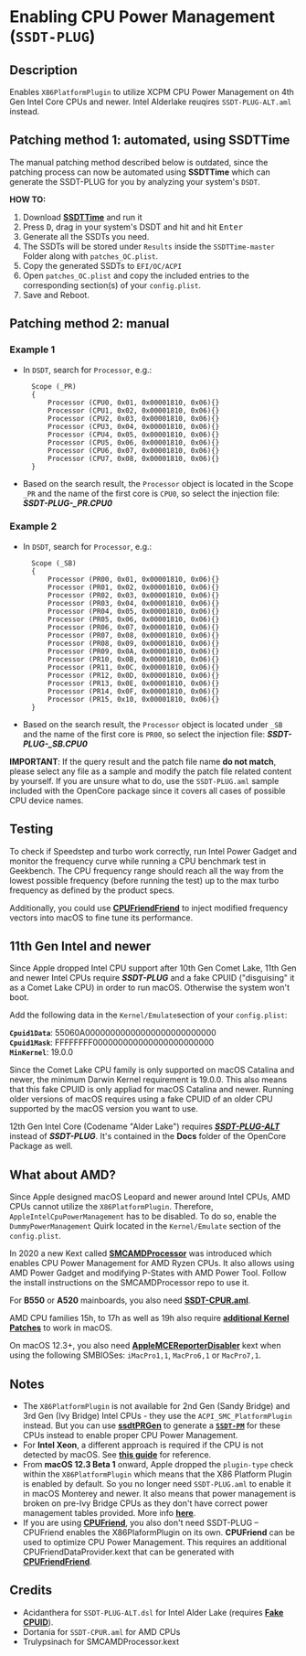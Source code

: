 # Enabling CPU Power Management (`SSDT-PLUG`)

## Description
Enables `X86PlatformPlugin` to utilize XCPM CPU Power Management on 4th Gen Intel Core CPUs and newer. Intel Alderlake reuqires `SSDT-PLUG-ALT.aml` instead.

## Patching method 1: automated, using SSDTTime
The manual patching method described below is outdated, since the patching process can now be automated using **SSDTTime** which can generate the SSDT-PLUG for you by analyzing your system's `DSDT`.

**HOW TO:**

1. Download [**SSDTTime**](https://github.com/corpnewt/SSDTTime) and run it
2. Press <kbd>D</kbd>, drag in your system's DSDT and hit and hit <kbd>Enter</kbd>
3. Generate all the SSDTs you need.
4. The SSDTs will be stored under `Results` inside the `SSDTTime-master` Folder along with `patches_OC.plist`.
5. Copy the generated SSDTs to `EFI/OC/ACPI`
6. Open `patches_OC.plist` and copy the included entries to the corresponding section(s) of your `config.plist`.
7. Save and Reboot.

## Patching method 2: manual

### Example 1
- In `DSDT`, search for `Processor`, e.g.:

	```	asl 
      Scope (_PR)
      {
          Processor (CPU0, 0x01, 0x00001810, 0x06){}
          Processor (CPU1, 0x02, 0x00001810, 0x06){}
          Processor (CPU2, 0x03, 0x00001810, 0x06){}
          Processor (CPU3, 0x04, 0x00001810, 0x06){}
          Processor (CPU4, 0x05, 0x00001810, 0x06){}
          Processor (CPU5, 0x06, 0x00001810, 0x06){}
          Processor (CPU6, 0x07, 0x00001810, 0x06){}
          Processor (CPU7, 0x08, 0x00001810, 0x06){}
      }
	```
- Based on the search result, the `Processor` object is located in the Scope `_PR` and the name of the first core is `CPU0`, so select the injection file: ***SSDT-PLUG-_PR.CPU0***

### Example 2
- In `DSDT`, search for `Processor`, e.g.:

	```asl
      Scope (_SB)
      {
          Processor (PR00, 0x01, 0x00001810, 0x06){}
          Processor (PR01, 0x02, 0x00001810, 0x06){}
          Processor (PR02, 0x03, 0x00001810, 0x06){}
          Processor (PR03, 0x04, 0x00001810, 0x06){}
          Processor (PR04, 0x05, 0x00001810, 0x06){}
          Processor (PR05, 0x06, 0x00001810, 0x06){}
          Processor (PR06, 0x07, 0x00001810, 0x06){}
          Processor (PR07, 0x08, 0x00001810, 0x06){}
          Processor (PR08, 0x09, 0x00001810, 0x06){}
          Processor (PR09, 0x0A, 0x00001810, 0x06){}
          Processor (PR10, 0x0B, 0x00001810, 0x06){}
          Processor (PR11, 0x0C, 0x00001810, 0x06){}
          Processor (PR12, 0x0D, 0x00001810, 0x06){}
          Processor (PR13, 0x0E, 0x00001810, 0x06){}
          Processor (PR14, 0x0F, 0x00001810, 0x06){}
          Processor (PR15, 0x10, 0x00001810, 0x06){}
      }
	```
- Based on the search result, the `Processor` object is located under `_SB` and the name of the first core is `PR00`, so select the injection file: ***SSDT-PLUG-_SB.CPU0***

**IMPORTANT**: If the query result and the patch file name **do not match**, please select any file as a sample and modify the patch file related content by yourself. If you are unsure what to do, use the `SSDT-PLUG.aml` sample included with the OpenCore package since it covers all cases of possible CPU device names.

## Testing
To check if Speedstep and turbo work correctly, run Intel Power Gadget and monitor the frequency curve while running a CPU benchmark test in Geekbench. The CPU frequency range should reach all the way from the lowest possible frequency (before running the test) up to the max turbo frequency as defined by the product specs.

Additionally, you could use [**CPUFriendFriend**](https://github.com/corpnewt/CPUFriendFriend) to inject modified frequency vectors into macOS to fine tune its performance.

## 11th Gen Intel and newer
Since Apple dropped Intel CPU support after 10th Gen Comet Lake, 11th Gen and newer Intel CPUs require ***SSDT-PLUG*** and a fake CPUID ("disguising" it as a Comet Lake CPU) in order to run macOS. Otherwise the system won't boot. 

Add the following data in the `Kernel/Emulate`section of your `config.plist`:

**`Cpuid1Data`**: 55060A00000000000000000000000000 </br>
**`Cpuid1Mask`**: FFFFFFFF000000000000000000000000 </br>
**`MinKernel`**: 19.0.0

Since the Comet Lake CPU family is only supported on macOS Catalina and newer, the minimum Darwin Kernel requirement is 19.0.0. This also means that this fake CPUID is only appliad for macOS Catalina and newer. Running older versions of macOS requires using a fake CPUID of an older CPU supported by the macOS version you want to use.

12th Gen Intel Core (Codename "Alder Lake") requires [***SSDT-PLUG-ALT***](https://github.com/5T33Z0/OC-Little-Translated/blob/main/01_Adding_missing_Devices_and_enabling_Features/CPU_Power_Management/CPU_Power_Management_(SSDT-PLUG)/SSDT-PLUG-ALT.dsl) instead of ***SSDT-PLUG***. It's contained in the **Docs** folder of the OpenCore Package as well.

## What about AMD?
Since Apple designed macOS Leopard and newer around Intel CPUs, AMD CPUs cannot utilize the `X86PlatformPlugin`. Therefore, `AppleIntelCpuPowerManagement` has to be disabled. To do so, enable the `DummyPowerManagement` Quirk located in the `Kernel/Emulate` section of the `config.plist`.

In 2020 a new Kext called [**SMCAMDProcessor**](https://github.com/trulyspinach/SMCAMDProcessor) was introduced which enables CPU Power Management for AMD Ryzen CPUs. It  also allows using AMD Power Gadget and modifying P-States with AMD Power Tool. Follow the install instructions on the SMCAMDProcessor repo to use it.

For **B550** or **A520** mainboards, you also need [**SSDT-CPUR.aml**](https://github.com/dortania/Getting-Started-With-ACPI/blob/master/extra-files/compiled/SSDT-CPUR.aml).

AMD CPU families 15h, to 17h as well as 19h also require [**additional Kernel Patches**](https://github.com/AMD-OSX/AMD_Vanilla) to work in macOS. 

On macOS 12.3+, you also need [**AppleMCEReporterDisabler**](https://github.com/acidanthera/bugtracker/files/3703498/AppleMCEReporterDisabler.kext.zip) kext when using the following SMBIOSes: `iMacPro1,1`, `MacPro6,1` or `MacPro7,1`.

## Notes
- The `X86PlatformPlugin` is not available for 2nd Gen (Sandy Bridge) and 3rd Gen (Ivy Bridge) Intel CPUs - they use the `ACPI_SMC_PlatformPlugin` instead. But you can use [**ssdtPRGen**](https://github.com/Piker-Alpha/ssdtPRGen.sh) to generate a [**`SSDT-PM`**](https://github.com/5T33Z0/OC-Little-Translated/tree/main/01_Adding_missing_Devices_and_enabling_Features/CPU_Power_Management/CPU_Power_Management_(Legacy)#readme) for these CPUs instead to enable proper CPU Power Management.
- For **Intel Xeon**, a different approach is required if the CPU is not detected by macOS. See [**this guide**](https://www.insanelymac.com/forum/topic/349526-cpu-wrapping-ssdt-cpu-wrap-ssdt-cpur-acpi0007/) for reference.
- From **macOS 12.3 Beta 1** onward, Apple dropped the `plugin-type` check within the `X86PlatformPlugin` which means that the X86 Platform Plugin is enabled by default. So you  no longer need `SSDT-PLUG.aml` to enable it in macOS Monterey and newer. It also means that power management is broken on pre-Ivy Bridge CPUs as they don't have correct power management tables provided. More info [**here**](https://github.com/acidanthera/bugtracker/issues/2013).
- If you are using [**CPUFriend**](https://github.com/acidanthera/CPUFriend), you also don't need SSDT-PLUG – CPUFriend enables the X86PlaformPlugin on its own. **CPUFriend** can be used to optimize CPU Power Management. This requires an additional CPUFriendDataProvider.kext that can be generated with [**CPUFriendFriend**](https://github.com/corpnewt/CPUFriendFriend).

## Credits
- Acidanthera for `SSDT-PLUG-ALT.dsl` for Intel Alder Lake (requires [**Fake CPUID**](https://chriswayg.gitbook.io/opencore-visual-beginners-guide/advanced-topics/using-alder-lake#kernel-greater-than-emulate)).
- Dortania for `SSDT-CPUR.aml` for AMD CPUs
- Trulypsinach for SMCAMDProcessor.kext
